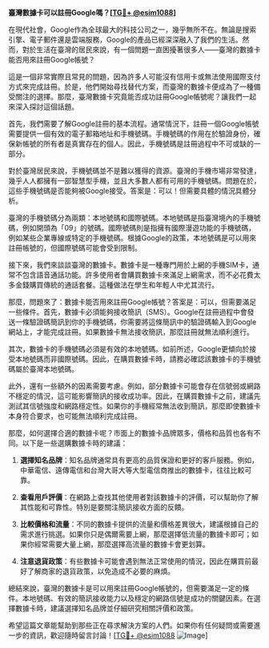 **臺灣數據卡可以註冊Google嗎？[[TG💪+ @esim1088](https://t.me/s/esim1088)]**

在現代社會，Google作為全球最大的科技公司之一，幾乎無所不在。無論是搜索引擎、電子郵件還是雲端服務，Google的產品已經深深融入了我們的生活。然而，對於生活在臺灣的居民來說，有一個問題一直困擾著很多人——臺灣的數據卡能否用來註冊Google帳號？

這是一個非常實際且常見的問題，因為許多人可能沒有信用卡或無法使用國際支付方式來完成註冊。於是，他們開始尋找替代方案，而臺灣的數據卡便成為了一種備受關注的選擇。那麼，臺灣數據卡究竟能否成功註冊Google帳號呢？讓我們一起來深入探討這個話題。

首先，我們需要了解Google註冊的基本流程。通常情況下，註冊一個Google帳號需要提供一個有效的電子郵箱地址和手機號碼。手機號碼的作用在於驗證身份，確保新帳號的所有者是真實存在的個人。因此，手機號碼是註冊過程中不可或缺的一部分。

對於臺灣居民來說，手機號碼並不是難以獲得的資源。臺灣的手機市場非常發達，幾乎人人都擁有一部智慧型手機，並且大多數人都有可用的手機號碼。問題在於，這些手機號碼是否能夠被Google接受。答案是：可以！但需要具體的情況具體分析。

臺灣的手機號碼分為兩類：本地號碼和國際號碼。本地號碼是指臺灣境內的手機號碼，例如開頭為「09」的號碼。國際號碼則是指擁有國際漫遊功能的手機號碼，例如某些企業專線或特定的手機號碼。根據Google的政策，本地號碼是可以用來註冊帳號的，但國際號碼可能會受到限制。

接下來，我們來談談臺灣的數據卡。數據卡是一種專門用於上網的手機SIM卡，通常不包含語音通話功能。許多使用者會購買數據卡來滿足上網需求，而不必花費太多金錢購買傳統的通話套餐。這種做法在學生和年輕人中尤其流行。

那麼，問題來了：數據卡能否用來註冊Google帳號？答案是：可以，但需要滿足一些條件。首先，數據卡必須能夠接收簡訊（SMS）。Google在註冊過程中會發送一條驗證碼簡訊到你的手機號碼，你需要將這條簡訊中的驗證碼輸入到Google網站上，才能完成註冊。如果數據卡無法接收簡訊，那麼註冊就無法順利進行。

其次，數據卡的手機號碼必須是有效的本地號碼。如前所述，Google更傾向於接受本地號碼而非國際號碼。因此，在購買數據卡時，請務必確認該數據卡的手機號碼屬於臺灣本地號碼。

此外，還有一些額外的因素需要考慮。例如，部分數據卡可能會存在信號弱或網路不穩定的情況，這可能影響簡訊的接收成功率。因此，在購買數據卡之前，建議先測試其信號強度和網路穩定性。如果你的手機經常無法收到簡訊，那麼即使數據卡本身符合要求，也可能無法順利完成註冊。

那麼，如何選擇合適的數據卡呢？市面上的數據卡品牌眾多，價格和品質也各有不同。以下是一些選購數據卡時的建議：

1. **選擇知名品牌**：知名品牌通常具有更高的品質保證和更好的客戶服務。例如，中華電信、遠傳電信和台灣大哥大等大型電信商推出的數據卡，往往比較可靠。
   
2. **查看用戶評價**：在網路上查找其他使用者對該數據卡的評價，可以幫助你了解其性能和可靠性。特別是要關注簡訊接收方面的反饋。

3. **比較價格和流量**：不同的數據卡提供的流量和價格差異很大，建議根據自己的需求進行挑選。如果你只是偶爾需要上網，那麼選擇低流量的數據卡即可；如果你經常需要大量上網，那麼選擇高流量的數據卡會更划算。

4. **注意退貨政策**：有些數據卡可能會遇到無法正常使用的情況，因此在購買前最好了解商家的退貨政策，以免造成不必要的麻煩。

總結來說，臺灣的數據卡是可以用來註冊Google帳號的，但需要滿足一定的條件。本地號碼、有效的簡訊接收能力以及穩定的網路信號是成功的關鍵因素。在選擇數據卡時，建議選擇知名品牌並仔細研究相關評價和政策。

希望這篇文章能幫助到那些正在尋求解決方案的人們。如果你有任何疑問或需要進一步的資訊，歡迎隨時留言討論！[[TG💪+ @esim1088](https://t.me/s/esim1088) ![Image](https://i.postimg.cc/4NQfJmqS/Snipaste-2025-05-13-00-14-12.png)]